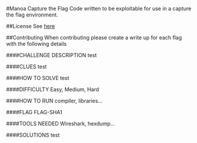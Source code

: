 #Manoa Capture the Flag
Code written to be exploitable for use in a capture the flag environment.

##License
See [here](https://github.com/darakian/Manoa-OpenCTF/blob/master/LICENSE)

##Contributing
When contributing please create a write up for each flag with the following details

####CHALLENGE DESCRIPTION
test

####CLUES
test

####HOW TO SOLVE
test

####DIFFICULTY
Easy, Medium, Hard

####HOW TO RUN
compiler, libraries...

####FLAG
FLAG-SHA1

####TOOLS NEEDED
Wireshark, hexdump...

####SOLUTIONS
test

